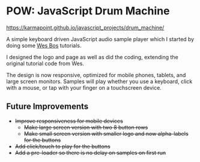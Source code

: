 # POW: JavaScript Drum Machine #

https://karmapoint.github.io/javascript_projects/drum_machine/

A simple keyboard driven JavaScript audio sample player which I started by doing some [Wes Bos](http://wesbos.com/) tutorials.

I designed the logo and page as well as did the coding, extending the original tutorial code from Wes.

The design is now responsive, optimized for mobile phones, tablets, and large screen monitors. Samples will play whether you use a keyboard, click with a mouse, or tap with your finger on a touchscreen device.

## Future Improvements ##
 * ~~Improve responsiveness for mobile devices~~
    * ~~Make large screen version with two 8 button rows~~
    * ~~Make small screen version with smaller logo and now alpha-labels for the buttons~~
 * ~~Add click/touch to play for the buttons~~
 * ~~Add a pre-loader so there is no delay on samples on first run~~
